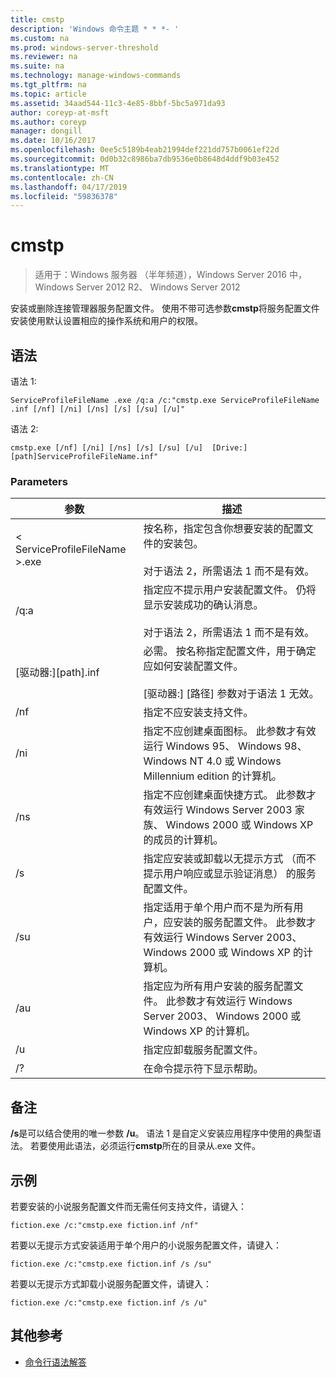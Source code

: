 ```yaml
---
title: cmstp
description: 'Windows 命令主题 * * *- '
ms.custom: na
ms.prod: windows-server-threshold
ms.reviewer: na
ms.suite: na
ms.technology: manage-windows-commands
ms.tgt_pltfrm: na
ms.topic: article
ms.assetid: 34aad544-11c3-4e85-8bbf-5bc5a971da93
author: coreyp-at-msft
ms.author: coreyp
manager: dongill
ms.date: 10/16/2017
ms.openlocfilehash: 0ee5c5189b4eab21994def221dd757b0061ef22d
ms.sourcegitcommit: 0d0b32c8986ba7db9536e0b8648d4ddf9b03e452
ms.translationtype: MT
ms.contentlocale: zh-CN
ms.lasthandoff: 04/17/2019
ms.locfileid: "59836378"
---
```

# <a name="cmstp"></a>cmstp

>适用于：Windows 服务器 （半年频道），Windows Server 2016 中，Windows Server 2012 R2、 Windows Server 2012

安装或删除连接管理器服务配置文件。 使用不带可选参数**cmstp**将服务配置文件安装使用默认设置相应的操作系统和用户的权限。 
## <a name="syntax"></a>语法
语法 1:
```
ServiceProfileFileName .exe /q:a /c:"cmstp.exe ServiceProfileFileName .inf [/nf] [/ni] [/ns] [/s] [/su] [/u]"
```
语法 2:
```
cmstp.exe [/nf] [/ni] [/ns] [/s] [/su] [/u]  [Drive:][path]ServiceProfileFileName.inf"
```
### <a name="parameters"></a>Parameters
|参数|描述|
|-------|--------|
|< ServiceProfileFileName >.exe|按名称，指定包含你想要安装的配置文件的安装包。<br /><br />对于语法 2，所需语法 1 而不是有效。|
|/q:a|指定应不提示用户安装配置文件。 仍将显示安装成功的确认消息。<br /><br />对于语法 2，所需语法 1 而不是有效。|
|[驱动器:][path]<ServiceProfileFileName>.inf|必需。 按名称指定配置文件，用于确定应如何安装配置文件。<br /><br />[驱动器:] [路径] 参数对于语法 1 无效。|
|/nf|指定不应安装支持文件。|
|/ni|指定不应创建桌面图标。 此参数才有效运行 Windows 95、 Windows 98、 Windows NT 4.0 或 Windows Millennium edition 的计算机。|
|/ns|指定不应创建桌面快捷方式。 此参数才有效运行 Windows Server 2003 家族、 Windows 2000 或 Windows XP 的成员的计算机。|
|/s|指定应安装或卸载以无提示方式 （而不提示用户响应或显示验证消息） 的服务配置文件。|
|/su|指定适用于单个用户而不是为所有用户，应安装的服务配置文件。 此参数才有效运行 Windows Server 2003、 Windows 2000 或 Windows XP 的计算机。|
|/au|指定应为所有用户安装的服务配置文件。 此参数才有效运行 Windows Server 2003、 Windows 2000 或 Windows XP 的计算机。|
|/u|指定应卸载服务配置文件。|
|/?|在命令提示符下显示帮助。|
## <a name="remarks"></a>备注
**/s**是可以结合使用的唯一参数 **/u**。
语法 1 是自定义安装应用程序中使用的典型语法。 若要使用此语法，必须运行**cmstp**所在的目录从<ServiceProfileFileName>.exe 文件。
## <a name="BKMK_Examples"></a>示例
若要安装的小说服务配置文件而无需任何支持文件，请键入：
```
fiction.exe /c:"cmstp.exe fiction.inf /nf"
```
若要以无提示方式安装适用于单个用户的小说服务配置文件，请键入：
```
fiction.exe /c:"cmstp.exe fiction.inf /s /su"
```
若要以无提示方式卸载小说服务配置文件，请键入：
```
fiction.exe /c:"cmstp.exe fiction.inf /s /u"
```
## <a name="additional-references"></a>其他参考
-   [命令行语法解答](command-line-syntax-key.md)

